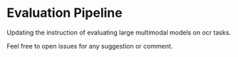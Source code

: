 # Evaluation Pipeline

Updating the instruction of evaluating large multimodal models on ocr tasks.

Feel free to open issues for any suggestion or comment.
